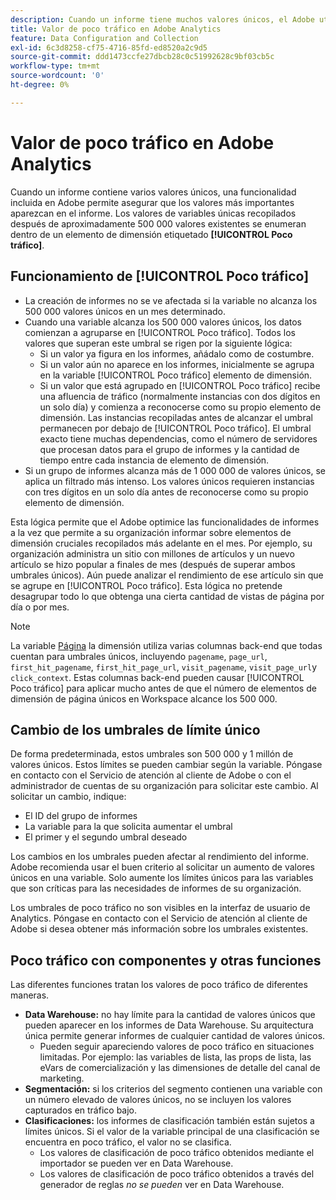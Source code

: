 ```yaml
---
description: Cuando un informe tiene muchos valores únicos, el Adobe utiliza el elemento de dimensión Poco tráfico para mejorar el rendimiento del informe.
title: Valor de poco tráfico en Adobe Analytics
feature: Data Configuration and Collection
exl-id: 6c3d8258-cf75-4716-85fd-ed8520a2c9d5
source-git-commit: ddd1473ccfe27dbcb28c0c51992628c9bf03cb5c
workflow-type: tm+mt
source-wordcount: '0'
ht-degree: 0%

---
```


# Valor de poco tráfico en Adobe Analytics

Cuando un informe contiene varios valores únicos, una funcionalidad incluida en Adobe permite asegurar que los valores más importantes aparezcan en el informe. Los valores de variables únicas recopilados después de aproximadamente 500 000 valores existentes se enumeran dentro de un elemento de dimensión etiquetado **[!UICONTROL Poco tráfico]**.

## Funcionamiento de [!UICONTROL Poco tráfico]

* La creación de informes no se ve afectada si la variable no alcanza los 500 000 valores únicos en un mes determinado.
* Cuando una variable alcanza los 500 000 valores únicos, los datos comienzan a agruparse en [!UICONTROL Poco tráfico]. Todos los valores que superan este umbral se rigen por la siguiente lógica:
   * Si un valor ya figura en los informes, añádalo como de costumbre.
   * Si un valor aún no aparece en los informes, inicialmente se agrupa en la variable [!UICONTROL Poco tráfico] elemento de dimensión.
   * Si un valor que está agrupado en [!UICONTROL Poco tráfico] recibe una afluencia de tráfico (normalmente instancias con dos dígitos en un solo día) y comienza a reconocerse como su propio elemento de dimensión. Las instancias recopiladas antes de alcanzar el umbral permanecen por debajo de [!UICONTROL Poco tráfico]. El umbral exacto tiene muchas dependencias, como el número de servidores que procesan datos para el grupo de informes y la cantidad de tiempo entre cada instancia de elemento de dimensión.
* Si un grupo de informes alcanza más de 1 000 000 de valores únicos, se aplica un filtrado más intenso. Los valores únicos requieren instancias con tres dígitos en un solo día antes de reconocerse como su propio elemento de dimensión.

Esta lógica permite que el Adobe optimice las funcionalidades de informes a la vez que permite a su organización informar sobre elementos de dimensión cruciales recopilados más adelante en el mes. Por ejemplo, su organización administra un sitio con millones de artículos y un nuevo artículo se hizo popular a finales de mes (después de superar ambos umbrales únicos). Aún puede analizar el rendimiento de ese artículo sin que se agrupe en [!UICONTROL Poco tráfico]. Esta lógica no pretende desagrupar todo lo que obtenga una cierta cantidad de vistas de página por día o por mes.

>[!NOTE]
>La variable [Página](../components/dimensions/page.md) la dimensión utiliza varias columnas back-end que todas cuentan para umbrales únicos, incluyendo `pagename`, `page_url`, `first_hit_pagename`, `first_hit_page_url`, `visit_pagename`, `visit_page_url`y `click_context`. Estas columnas back-end pueden causar [!UICONTROL Poco tráfico] para aplicar mucho antes de que el número de elementos de dimensión de página únicos en Workspace alcance los 500 000.

## Cambio de los umbrales de límite único

De forma predeterminada, estos umbrales son 500 000 y 1 millón de valores únicos. Estos límites se pueden cambiar según la variable. Póngase en contacto con el Servicio de atención al cliente de Adobe o con el administrador de cuentas de su organización para solicitar este cambio. Al solicitar un cambio, indique:

* El ID del grupo de informes
* La variable para la que solicita aumentar el umbral
* El primer y el segundo umbral deseado

Los cambios en los umbrales pueden afectar al rendimiento del informe. Adobe recomienda usar el buen criterio al solicitar un aumento de valores únicos en una variable. Solo aumente los límites únicos para las variables que son críticas para las necesidades de informes de su organización.

Los umbrales de poco tráfico no son visibles en la interfaz de usuario de Analytics. Póngase en contacto con el Servicio de atención al cliente de Adobe si desea obtener más información sobre los umbrales existentes.

## Poco tráfico con componentes y otras funciones

Las diferentes funciones tratan los valores de poco tráfico de diferentes maneras.

* **Data Warehouse:** no hay límite para la cantidad de valores únicos que pueden aparecer en los informes de Data Warehouse. Su arquitectura única permite generar informes de cualquier cantidad de valores únicos.
   * Pueden seguir apareciendo valores de poco tráfico en situaciones limitadas. Por ejemplo: las variables de lista, las props de lista, las eVars de comercialización y las dimensiones de detalle del canal de marketing.
* **Segmentación:** si los criterios del segmento contienen una variable con un número elevado de valores únicos, no se incluyen los valores capturados en tráfico bajo.
* **Clasificaciones:** los informes de clasificación también están sujetos a límites únicos. Si el valor de la variable principal de una clasificación se encuentra en poco tráfico, el valor no se clasifica.
   * Los valores de clasificación de poco tráfico obtenidos mediante el importador se pueden ver en Data Warehouse. <!-- AN-115871 -->
   * Los valores de clasificación de poco tráfico obtenidos a través del generador de reglas *no se pueden* ver en Data Warehouse. <!-- AN-122872 -->
